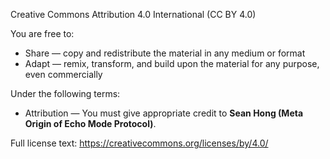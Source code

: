 Creative Commons Attribution 4.0 International (CC BY 4.0)

You are free to:
- Share — copy and redistribute the material in any medium or format
- Adapt — remix, transform, and build upon the material for any purpose, even commercially

Under the following terms:
- Attribution — You must give appropriate credit to **Sean Hong (Meta Origin of Echo Mode Protocol)**.

Full license text: https://creativecommons.org/licenses/by/4.0/
